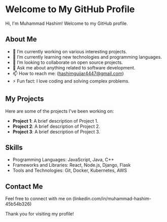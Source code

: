 # Welcome to My GitHub Profile

Hi, I'm Muhammad Hashim! Welcome to my GitHub profile.

## About Me

- 🔭 I’m currently working on various interesting projects.
- 🌱 I’m currently learning new technologies and programming languages.
- 👯 I’m looking to collaborate on open source projects.
- 💬 Ask me about anything related to software development.
- 📫 How to reach me: (hashimgujjar4447@gmail.com)
- ⚡ Fun fact: I love coding and solving complex problems.

## My Projects

Here are some of the projects I've been working on:

- **Project 1**: A brief description of Project 1.
- **Project 2**: A brief description of Project 2.
- **Project 3**: A brief description of Project 3.

## Skills

- Programming Languages:  JavaScript, Java, C++
- Frameworks and Libraries: React, Node.js, Django, Flask
- Tools and Technologies: Git, Docker, Kubernetes, AWS

## Contact Me

Feel free to connect with me on (linkedin.com/in/muhammad-hashim-45b54b326) 

Thank you for visiting my profile!
